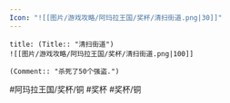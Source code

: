 ```yaml
---
Icon: "![[图片/游戏攻略/阿玛拉王国/奖杯/清扫街道.png|30]]"
---
```

```ad-common-bronze-trophy
title: (Title:: "清扫街道")
![[图片/游戏攻略/阿玛拉王国/奖杯/清扫街道.png|100]]

(Comment:: "杀死了50个强盗.")
```

#阿玛拉王国/奖杯/铜 #奖杯 #奖杯/铜

